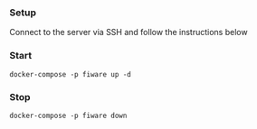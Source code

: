 ### Setup

Connect to the server via SSH and follow the instructions below

### Start

```
docker-compose -p fiware up -d
```

### Stop

```
docker-compose -p fiware down
```
